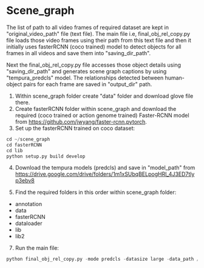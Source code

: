 # Scene_graph
The list of path to all video frames of required dataset are kept in "original_video_path" file (text file). The main file i.e, final_obj_rel_copy.py file loads those video frames using their path from this text file and then it initially uses fasterRCNN (coco trained) model to detect objects for all frames in all videos and save them into "saving_dir_path". 

Next the final_obj_rel_copy.py file accesses those object details using "saving_dir_path" and generates scene graph captions by using "tempura_predcls" model. The relationships detected between human-object pairs for each frame are saved in "output_dir" path.

1. Within scene_graph folder create "data" folder and download glove file there.
2. Create fasterRCNN folder within scene_graph and download the required (coco trained or action genome trained) Faster-RCNN model from https://github.com/jwyang/faster-rcnn.pytorch.
3. Set up the fasterRCNN trained on coco dataset:

```python
cd ~/scene_graph  
cd fasterRCNN
cd lib
python setup.py build develop
```
4. Download the tempura models (predcls) and save in "model_path" from https://drive.google.com/drive/folders/1m1xSUbqBELpogHRl_4J3ED7tlyp3ebv8
   
6. Find the required folders in this order within scene_graph folder:
* annotation
* data
* fasterRCNN
* dataloader
* lib
* lib2


7. Run the main file:
```python
python final_obj_rel_copy.py -mode predcls -datasize large -data_path /home/eegrad/rghosal/STTran/data/ag/  -model_path /data/AmitRoyChowdhury/Rinki/tempura_models/predcls/best_Mrecall_model.tar -input_dir /data/AmitRoyChowdhury/Rinki/Activity_box_test -original_video_path /data/AmitRoyChowdhury/sayak/activity-net-captions/test_paths_sample.txt -modified_file_path /data/AmitRoyChowdhury/sayak/activity-net-captions/test_paths2.txt -output_dir  /data/AmitRoyChowdhury/Rinki/Activity_test_relation2 -saving_dir_path /data/AmitRoyChowdhury/Rinki/Activity_box_test2 -rel_mem_compute joint -rel_mem_weight_type simple -mem_fusion late -mem_feat_selection manual  -mem_feat_lambda 0.5  -rel_head gmm -obj_head linear -K 6
```
